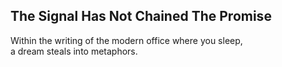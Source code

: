 The Signal Has Not Chained The Promise
--------------------------------------
Within the writing of the modern office where you sleep,  
a dream steals into metaphors.  
